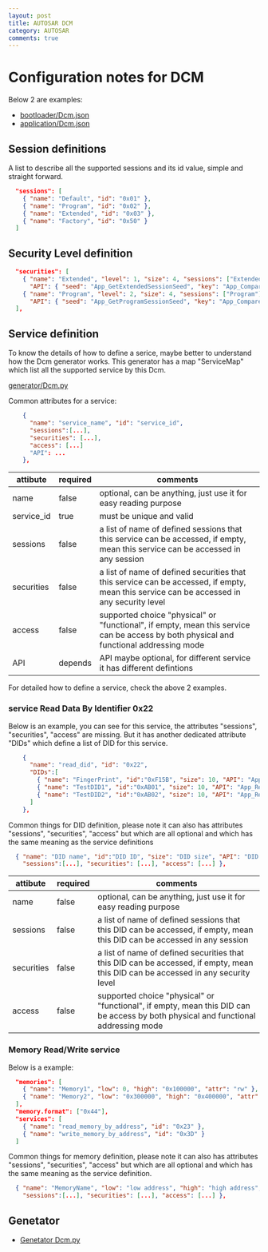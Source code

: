 ```yaml
---
layout: post
title: AUTOSAR DCM
category: AUTOSAR
comments: true
---
```


# Configuration notes for DCM

Below 2 are examples:

* [bootloader/Dcm.json](../../app/bootloader/config/Dcm.json)
* [application/Dcm.json](../../app/app/config/Dcm/Dcm.json)


## Session definitions

A list to describe all the supported sessions and its id value, simple and straight forward.

```json
  "sessions": [
    { "name": "Default", "id": "0x01" },
    { "name": "Program", "id": "0x02" },
    { "name": "Extended", "id": "0x03" },
    { "name": "Factory", "id": "0x50" }
  ]
```

## Security Level definition

```json
  "securities": [
    { "name": "Extended", "level": 1, "size": 4, "sessions": ["Extended"],
      "API": { "seed": "App_GetExtendedSessionSeed", "key": "App_CompareExtendedSessionKey"} },
    { "name": "Program", "level": 2, "size": 4, "sessions": ["Program"], 
      "API": { "seed": "App_GetProgramSessionSeed", "key": "App_CompareProgramSessionKey"} }
  ],
```

## Service definition

To know the details of how to define a serice, maybe better to understand how the Dcm generator works. This generator has a map "ServiceMap" which list all the supported service by this Dcm. 

[generator/Dcm.py](../../tools/generator/Dcm.py)

Common attributes for a service:

```json
    {
      "name": "service_name", "id": "service_id",
      "sessions":[...],
      "securities": [...],
      "access": [...]
      "API": ...
    },
```

| attibute | required | comments |
| --------- | ----------- |----|
| name | false | optional, can be anything,  just use it for easy reading purpose|
| service_id | true | must be unique and valid |
| sessions | false | a list of name of defined sessions that this service can be accessed, if empty, mean this service can be accessed in any session | 
| securities | false | a list of name of defined securities that this service can be accessed, if empty, mean this service can be accessed in any security level |
| access | false | supported choice "physical" or "functional", if empty, mean this service can be access by both physical and functional addressing mode |
| API | depends | API maybe optional, for different service it has different defintions |

For detailed how to define a service, check the above 2 examples.

### service Read Data By Identifier 0x22

Below is an example, you can see for this service, the attributes "sessions", "securities", "access" are missing. But it has another dedicated attribute "DIDs" which define a list of DID for this service.
```json
    {
      "name": "read_did", "id": "0x22",
      "DIDs":[
        { "name": "FingerPrint", "id":"0xF15B", "size": 10, "API": "App_ReadFingerPrint" },
        { "name": "TestDID1", "id":"0xAB01", "size": 10, "API": "App_ReadAB01" },
        { "name": "TestDID2", "id":"0xAB02", "size": 10, "API": "App_ReadAB02" }
      ]
    },
```

Common things for DID definition, please note it can also has attributes "sessions", "securities", "access" but which are all optional and which has the same meaning as the service definitions
```json
  { "name": "DID name", "id":"DID ID", "size": "DID size", "API": "DID callout API",
    "sessions":[...], "securities": [...], "access": [...] },
```

| attibute | required | comments |
| --------- | ----------- |----|
| name | false | optional, can be anything,  just use it for easy reading purpose|
| sessions | false | a list of name of defined sessions that this DID can be accessed, if empty, mean this DID can be accessed in any session | 
| securities | false | a list of name of defined securities that this DID can be accessed, if empty, mean this DID can be accessed in any security level |
| access | false | supported choice "physical" or "functional", if empty, mean this DID can be access by both physical and functional addressing mode |

### Memory Read/Write service

Below is a example:

```json
  "memories": [
    { "name": "Memory1", "low": 0, "high": "0x100000", "attr": "rw" },
    { "name": "Memory2", "low": "0x300000", "high": "0x400000", "attr": "r" }
  ],
  "memory.format": ["0x44"],
  "services": [
    { "name": "read_memory_by_address", "id": "0x23" },
    { "name": "write_memory_by_address", "id": "0x3D" }
  ]
```

Common things for memory definition, please note it can also has attributes "sessions", "securities", "access" but which are all optional and which has the same meaning as the service definition.

```json
  { "name": "MemoryName", "low": "low address", "high": "high address", "attr": "attributes, r means read, w mean write",
    "sessions":[...], "securities": [...], "access": [...] },
```

## Genetator

* [Genetator Dcm.py](../../tools/generator/Dcm.py)

